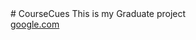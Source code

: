 
<!DOCTYPE html>
<html lang="en-US">

<body>
# CourseCues
This is my Graduate project </br>
<a href="http://google.com"> google.com </a>


</body>
</html>

